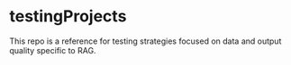 # testingProjects
This repo is a reference for testing strategies focused on data and output quality specific to RAG.
